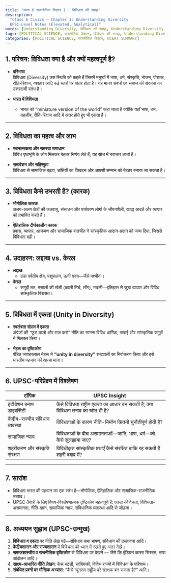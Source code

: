 ```yaml
---
title: "कक्षा 6 राजनीतिक विज्ञान 1 : विविधता की समझ"
description: 
  "Class 6 Civics – Chapter 1: Understanding Diversity  
  UPSC-Level Notes (Elevated, Analytical)"
words: [Understanding Diversity, विविधता की समझ, Understanding Diversity  ]
tags: [POLITICAL SCIENCE, राजनीतिक विज्ञान, विविधता की समझ, Understanding Diversity, विविधता, NCERT SUMMARY, CLASS 6, सामाजिक एवं राजनीतिक जीवन - I, सामाजिक एवं राजनीतिक जीवन - I]
categories: [POLITICAL SCIENCE, राजनीतिक विज्ञान, NCERT SUMMARY]
---
```



## 1. परिचय: विविधता क्या है और क्यों महत्वपूर्ण है?
- **परिभाषा**  
  विविधता (Diversity) उस स्थिति को कहते हैं जिसमें मनुष्यों में भाषा, धर्म, संस्कृति, भोजन, पोशाक, रीति-रिवाज, व्यवहार आदि कई स्तरों पर अंतर होता है। यह मानव संबंधों एवं समाज की संरचना का उत्तरदायी स्तंभ है।  

- **भारत में विविधता**  
  - भारत को “miniature version of the world” कहा जाता है क्योंकि यहाँ भाषा, धर्म, तहज़ीब, रीति-रिवाज आदि में अंतर होते हुए भी एकता है।  
    

---

## 2. विविधता का महत्व और लाभ
- **रचनात्मकता और समस्या समाधान**  
  विविध पृष्ठभूमि के लोग मिलकर बेहतर निर्णय लेते हैं; यह सोच में नवाचार लाती है।  
  

- **समावेशन और सहिष्णुता**  
  विविधता से सामाजिक बढ़ाव, भ्रांतियों का विखटन और आपसी सम्मान को बेहतर बनाया जा सकता है।  
  

---

## 3. विविधता कैसे उभरती है? (कारक)
- **भौगोलिक कारक**  
  अलग-अलग क्षेत्रों की जलवायु, संसाधन और पर्यावरण लोगों के जीवनशैली, खाद्य आदतें और व्यापार को प्रभावित करते हैं।  
  

- **ऐतिहासिक दीर्घकालीन कारक**  
  प्रवास, व्यापार, आक्रमण और सामाजिक बातचीत ने सांस्कृतिक आदान-प्रदान को जन्म दिया, जिससे विविधता बढ़ी।  
  

---

## 4. उदाहरण: लद्दाख vs. केरल  
- **लद्दाख**  
  - ठंडा पर्वतीय क्षेत्र, पशुपालन, ऊनी वस्त्र—जैसे पश्मीना।  
- **केरल**  
  - समुद्री तट, मसालों की खेती (काली मिर्च, लौंग), मछली—इतिहास से जुड़ा व्यापार और विविध सांस्कृतिक विरासत।  


---

## 5. विविधता में एकता (Unity in Diversity)  
- **स्वतंत्रता संग्राम में एकता**  
  अंग्रेजों की “फूट डालो और राज करो” नीति का सामना विविध धार्मिक, भाषाई और सांस्कृतिक समूहों ने मिलकर किया।  
  

- **नेहरू का दृष्टिकोण**  
  पंडित जवाहरलाल नेहरू ने **“unity in diversity”** शब्दावली का निर्वाकरण किया और इसे भारतीय पहचान की आत्मा माना।  
  

---

## 6. UPSC-परिप्रेक्ष्य में विश्लेषण

| **टॉपिक** | **UPSC Insight** |
|------------|--------------------------|
| इंटीग्रेशन बनाम डाइवर्सिटी | कैसे विविधता राष्ट्रीय एकता का आधार बन सकती है; क्या विविधता तनाव का स्रोत भी है? |
| केंद्रीय-राज्यीय संविधान व्यवस्था | विविधताओं के कारण नीति-निर्माण कितनी चुनौतीपूर्ण होती है? |
| सामाजिक न्याय | विविधताओं के बीच असमानताओं—जाति, भाषा, धर्म—को कैसे सुलझाया जाए? |
| शहरीकरण और संस्कृति संरक्षण | विविधीकृत सांस्कृतिक प्रथाएँ कैसे संरक्षित बाकि रह सकती हैं शहरी दबाव में? |

---

## 7. सारांश
- विविधता भारत की पहचान का एक स्तंभ है—भौगोलिक, ऐतिहासिक और सामाजिक-राजनीतिक उत्पाद।  
- UPSC तैयारी के लिए विषय-विश्लेषणात्मक दृष्टिकोण महत्वपूर्ण है: एकता-विविधता, विविधता-असमानता, नीति-ज्ञान, सामाजिक न्याय, संविधानिक व्यवस्था आदि से जोड़ना।

---

## 8. अध्ययन सुझाव (UPSC-उन्मुख)
1. **विविधता व एकता** पर नीति लेख पढ़ें—संविधान सभा भाषण, संविधान की प्रस्तावना आदि।  
2. **केंद्रीयशासन और राज्यशासन** में विविधता को ध्यान में रखते हुए अंतर देखें।  
3. **समाजशास्त्रीय व राजनीतिक दृष्टिकोण** से विविधता पर देखने — जैसे कि इंडियन कास्ट सिस्टम, भाषा आंदोलन आदि।  
4. **साक्ष्य-आधारित नीति लेखन**: केस स्टडी, सांख्यिकी, विविध राज्यों में विविधता के परिणाम।  
5. **संबंधित प्रश्नों पर मौखिक अभ्यास**: “कैसे न्यूनतम राष्ट्रीय परे संरक्षक बन सकता है?” आदि।

---
